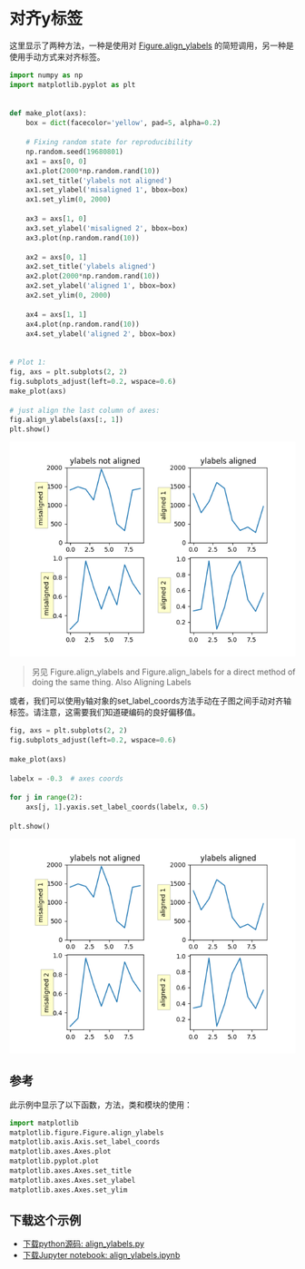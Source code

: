 # 对齐y标签

这里显示了两种方法，一种是使用对 [Figure.align_ylabels](https://matplotlib.org/api/_as_gen/matplotlib.figure.Figure.html#matplotlib.figure.Figure.align_ylabels) 的简短调用，另一种是使用手动方式来对齐标签。

```python
import numpy as np
import matplotlib.pyplot as plt


def make_plot(axs):
    box = dict(facecolor='yellow', pad=5, alpha=0.2)

    # Fixing random state for reproducibility
    np.random.seed(19680801)
    ax1 = axs[0, 0]
    ax1.plot(2000*np.random.rand(10))
    ax1.set_title('ylabels not aligned')
    ax1.set_ylabel('misaligned 1', bbox=box)
    ax1.set_ylim(0, 2000)

    ax3 = axs[1, 0]
    ax3.set_ylabel('misaligned 2', bbox=box)
    ax3.plot(np.random.rand(10))

    ax2 = axs[0, 1]
    ax2.set_title('ylabels aligned')
    ax2.plot(2000*np.random.rand(10))
    ax2.set_ylabel('aligned 1', bbox=box)
    ax2.set_ylim(0, 2000)

    ax4 = axs[1, 1]
    ax4.plot(np.random.rand(10))
    ax4.set_ylabel('aligned 2', bbox=box)


# Plot 1:
fig, axs = plt.subplots(2, 2)
fig.subplots_adjust(left=0.2, wspace=0.6)
make_plot(axs)

# just align the last column of axes:
fig.align_ylabels(axs[:, 1])
plt.show()
```

![对齐y标签示例](/static/images/gallery/sphx_glr_align_ylabels_0011.png)

> 另见 Figure.align_ylabels and Figure.align_labels for a direct method of doing the same thing. Also Aligning Labels

或者，我们可以使用y轴对象的set_label_coords方法手动在子图之间手动对齐轴标签。请注意，这需要我们知道硬编码的良好偏移值。

```python
fig, axs = plt.subplots(2, 2)
fig.subplots_adjust(left=0.2, wspace=0.6)

make_plot(axs)

labelx = -0.3  # axes coords

for j in range(2):
    axs[j, 1].yaxis.set_label_coords(labelx, 0.5)

plt.show()
```

![对齐y标签示例2](/static/images/gallery/sphx_glr_align_ylabels_002.png)

## 参考

此示例中显示了以下函数，方法，类和模块的使用：

```python
import matplotlib
matplotlib.figure.Figure.align_ylabels
matplotlib.axis.Axis.set_label_coords
matplotlib.axes.Axes.plot
matplotlib.pyplot.plot
matplotlib.axes.Axes.set_title
matplotlib.axes.Axes.set_ylabel
matplotlib.axes.Axes.set_ylim
```

## 下载这个示例
            
- [下载python源码: align_ylabels.py](https://matplotlib.org/_downloads/align_ylabels.py)
- [下载Jupyter notebook: align_ylabels.ipynb](https://matplotlib.org/_downloads/align_ylabels.ipynb)
